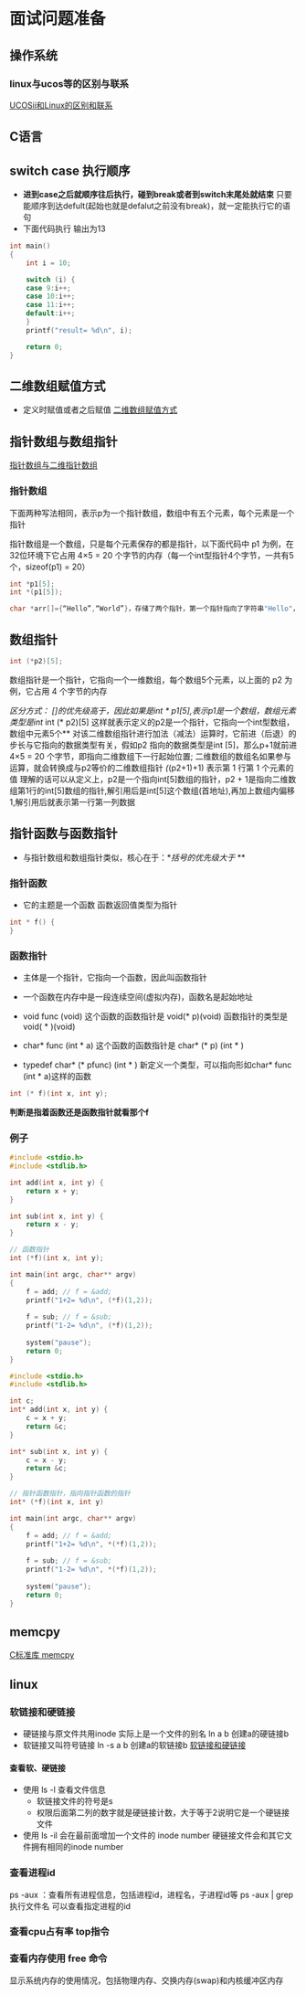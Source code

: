 # 面试问题准备  


## 操作系统  

### linux与ucos等的区别与联系 

[UCOSii和Linux的区别和联系](https://blog.csdn.net/chen_geng/article/details/51556459)


## C语言  

## switch case 执行顺序  

* **进到case之后就顺序往后执行，碰到break或者到switch末尾处就结束** 只要能顺序到达defult(起始也就是defalut之前没有break)，就一定能执行它的语句  
* 下面代码执行 输出为13

```c
int main()
{
	int i = 10;

	switch (i) {
	case 9:i++;
	case 10:i++;
	case 11:i++;
	default:i++;
	}
	printf("result= %d\n", i);

	return 0;
}
```

## 二维数组赋值方式  

* 定义时赋值或者之后赋值  [二维数组赋值方式](https://blog.csdn.net/weixin_39084493/article/details/105125981)

## 指针数组与数组指针

[指针数组与二维指针数组](https://www.cnblogs.com/Chary/p/16098192.html)

### 指针数组

下面两种写法相同，表示p为一个指针数组，数组中有五个元素，每个元素是一个指针  

指针数组是一个数组，只是每个元素保存的都是指针，以下面代码中 p1 为例，在32位环境下它占用 4×5 = 20 个字节的内存（每一个int型指针4个字节，一共有5个，sizeof(p1) = 20）
```c
int *p1[5]; 
int *(p1[5]);
```

```c
char *arr[]={“Hello”,“World”}，存储了两个指针，第一个指针指向了字符串"Hello"，第二个指针指向了字符串"World"， sizeof(arr) = 8，因为在32位平台，指针类型大小占4个字节。指针数组最重要的用途是对多个字符串进行处理操作，因为字符指针比二维数组更快更有效
```



## 数组指针  

```c
int (*p2)[5];
```

数组指针是一个指针，它指向一个一维数组，每个数组5个元素，以上面的 p2 为例，它占用 4 个字节的内存

**区分方式： []的优先级高于*，因此如果是int * p1[5],表示p1是一个数组，数组元素类型是int*    int (* p2)[5] 这样就表示定义的p2是一个指针，它指向一个int型数组，数组中元素5个** 对该二维数组指针进行加法（减法）运算时，它前进（后退）的步长与它指向的数据类型有关，假如p2 指向的数据类型是int [5]，那么p+1就前进 4×5 = 20 个字节，即指向二维数组下一行起始位置; 二维数组的数组名如果参与运算，就会转换成与p2等价的二维数组指针  *(*(p2+1)+1) 表示第 1 行第 1 个元素的值  理解的话可以从定义上，p2是一个指向int[5]数组的指针，p2 + 1是指向二维数组第1行的int[5]数组的指针,解引用后是int[5]这个数组(首地址),再加上数组内偏移1,解引用后就表示第一行第一列数据  


## 指针函数与函数指针  

* 与指针数组和数组指针类似，核心在于：**括号的优先级大于* **

### 指针函数 

* 它的主题是一个函数  函数返回值类型为指针

```c
int * f() {
}
```

### 函数指针 

* 主体是一个指针，它指向一个函数，因此叫函数指针

* 一个函数在内存中是一段连续空间(虚拟内存)，函数名是起始地址
* void func (void) 这个函数的函数指针是 void(* p)(void) 函数指针的类型是 void( * )(void)
* char* func (int * a) 这个函数的函数指针是 char* (* p) (int * )
* typedef char* (* pfunc) (int * ) 新定义一个类型，可以指向形如char* func (int * a)这样的函数

```c
int (* f)(int x, int y);
```


**判断是指着函数还是函数指针就看那个f**

### 例子  

```c
#include <stdio.h>
#include <stdlib.h>

int add(int x, int y) {
	return x + y;
}

int sub(int x, int y) {
	return x - y;
}

// 函数指针  
int (*f)(int x, int y);

int main(int argc, char** argv) 
{
	f = add; // f = &add;
	printf("1+2= %d\n", (*f)(1,2));
	
	f = sub; // f = &sub;
	printf("1-2= %d\n", (*f)(1,2));
	
	system("pause");
	return 0;
}
```

```c
#include <stdio.h>
#include <stdlib.h>

int c;
int* add(int x, int y) {
	c = x + y;
	return &c;
}

int* sub(int x, int y) {
	c = x - y;
	return &c;
}

// 指针函数指针，指向指针函数的指针
int* (*f)(int x, int y)

int main(int argc, char** argv) 
{
	f = add; // f = &add;
	printf("1+2= %d\n", *(*f)(1,2));
	
	f = sub; // f = &sub;
	printf("1-2= %d\n", *(*f)(1,2));
	
	system("pause");
	return 0;
}
```




## memcpy  

[C标准库 memcpy](https://www.runoob.com/cprogramming/c-function-memcpy.html)





## linux  


### 软链接和硬链接  

* 硬链接与原文件共用inode  实际上是一个文件的别名  ln a b 创建a的硬链接b 
* 软链接又叫符号链接   ln -s a b 创建a的软链接b
[软链接和硬链接](https://www.cnblogs.com/xiaochaohuashengmi/archive/2011/10/05/2199534.html)

#### 查看软、硬链接  

* 使用 ls -l 查看文件信息  
	* 软链接文件的符号是s  
	* 权限后面第二列的数字就是硬链接计数，大于等于2说明它是一个硬链接文件
* 使用 ls -il  会在最前面增加一个文件的 inode number 硬链接文件会和其它文件拥有相同的inode number


### 查看进程id  

ps -aux ：查看所有进程信息，包括进程id，进程名，子进程id等
ps -aux | grep 执行文件名  可以查看指定进程的id  

### 查看cpu占有率 top指令  



### 查看内存使用 free 命令

显示系统内存的使用情况，包括物理内存、交换内存(swap)和内核缓冲区内存








